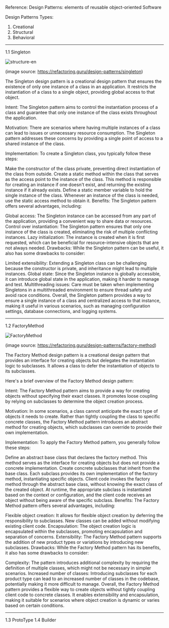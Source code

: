 Reference: Design Patterns: elements of reusable object-oriented Software

Design Patterns Types:
1. Creational
2. Structural
3. Behavioral
_______________________________________________________________________
1.1 Singleton

![structure-en](https://github.com/amr11mahmoud/DesignPatterns/assets/53308603/ba9a1aac-46dd-4df1-a456-3541500a242a)

(image source: https://refactoring.guru/design-patterns/singleton)

The Singleton design pattern is a creational design pattern that ensures the existence of only one instance of a class in an application. It restricts the instantiation of a class to a single object, providing global access to that object.

Intent:
The Singleton pattern aims to control the instantiation process of a class and guarantee that only one instance of the class exists throughout the application.

Motivation:
There are scenarios where having multiple instances of a class can lead to issues or unnecessary resource consumption. The Singleton pattern addresses these concerns by providing a single point of access to a shared instance of the class.

Implementation:
To create a Singleton class, you typically follow these steps:

Make the constructor of the class private, preventing direct instantiation of the class from outside.
Create a static method within the class that serves as the access point to the instance of the class. This method is responsible for creating an instance if one doesn't exist, and returning the existing instance if it already exists.
Define a static member variable to hold the single instance of the class.
Whenever an instance of the class is needed, use the static access method to obtain it.
Benefits:
The Singleton pattern offers several advantages, including:

Global access: The Singleton instance can be accessed from any part of the application, providing a convenient way to share data or resources.
Control over instantiation: The Singleton pattern ensures that only one instance of the class is created, eliminating the risk of multiple conflicting instances.
Lazy initialization: The instance is created when it is first requested, which can be beneficial for resource-intensive objects that are not always needed.
Drawbacks:
While the Singleton pattern can be useful, it also has some drawbacks to consider:

Limited extensibility: Extending a Singleton class can be challenging because the constructor is private, and inheritance might lead to multiple instances.
Global state: Since the Singleton instance is globally accessible, it can introduce global state in the application, making it harder to manage and test.
Multithreading issues: Care must be taken when implementing Singletons in a multithreaded environment to ensure thread safety and avoid race conditions.
Overall, the Singleton pattern provides a way to ensure a single instance of a class and centralized access to that instance, making it useful in various scenarios, such as managing configuration settings, database connections, and logging systems.
_______________________________________________________________________

1.2 FactoryMethod

![FactoryMethod](https://github.com/amr11mahmoud/DesignPatterns/assets/53308603/eadb1f41-ec1b-4543-a577-0f4df8598760)

(image source: https://refactoring.guru/design-patterns/factory-method)

The Factory Method design pattern is a creational design pattern that provides an interface for creating objects but delegates the instantiation logic to subclasses. It allows a class to defer the instantiation of objects to its subclasses.

Here's a brief overview of the Factory Method design pattern:

Intent:
The Factory Method pattern aims to provide a way for creating objects without specifying their exact classes. It promotes loose coupling by relying on subclasses to determine the object creation process.

Motivation:
In some scenarios, a class cannot anticipate the exact type of objects it needs to create. Rather than tightly coupling the class to specific concrete classes, the Factory Method pattern introduces an abstract method for creating objects, which subclasses can override to provide their own implementation.

Implementation:
To apply the Factory Method pattern, you generally follow these steps:

Define an abstract base class that declares the factory method. This method serves as the interface for creating objects but does not provide a concrete implementation.
Create concrete subclasses that inherit from the base class. Each subclass provides its own implementation of the factory method, instantiating specific objects.
Client code invokes the factory method through the abstract base class, without knowing the exact class of the created object.
At runtime, the appropriate subclass is instantiated based on the context or configuration, and the client code receives an object without being aware of the specific subclass.
Benefits:
The Factory Method pattern offers several advantages, including:

Flexible object creation: It allows for flexible object creation by deferring the responsibility to subclasses. New classes can be added without modifying existing client code.
Encapsulation: The object creation logic is encapsulated within the subclasses, promoting encapsulation and separation of concerns.
Extensibility: The Factory Method pattern supports the addition of new product types or variations by introducing new subclasses.
Drawbacks:
While the Factory Method pattern has its benefits, it also has some drawbacks to consider:

Complexity: The pattern introduces additional complexity by requiring the definition of multiple classes, which might not be necessary in simpler scenarios.
Increased number of classes: Introducing subclasses for each product type can lead to an increased number of classes in the codebase, potentially making it more difficult to manage.
Overall, the Factory Method pattern provides a flexible way to create objects without tightly coupling client code to concrete classes. It enables extensibility and encapsulation, making it suitable for scenarios where object creation is dynamic or varies based on certain conditions.
_______________________________________________________________________
1.3 ProtoType
1.4 Builder


 

